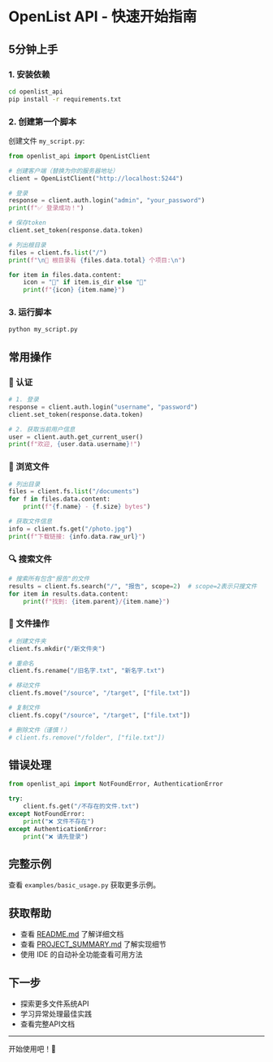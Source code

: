 # OpenList API - 快速开始指南

## 5分钟上手

### 1. 安装依赖

```bash
cd openlist_api
pip install -r requirements.txt
```

### 2. 创建第一个脚本

创建文件 `my_script.py`:

```python
from openlist_api import OpenListClient

# 创建客户端（替换为你的服务器地址）
client = OpenListClient("http://localhost:5244")

# 登录
response = client.auth.login("admin", "your_password")
print(f"✅ 登录成功！")

# 保存token
client.set_token(response.data.token)

# 列出根目录
files = client.fs.list("/")
print(f"\n📁 根目录有 {files.data.total} 个项目:\n")

for item in files.data.content:
    icon = "📁" if item.is_dir else "📄"
    print(f"{icon} {item.name}")
```

### 3. 运行脚本

```bash
python my_script.py
```

## 常用操作

### 🔐 认证

```python
# 1. 登录
response = client.auth.login("username", "password")
client.set_token(response.data.token)

# 2. 获取当前用户信息
user = client.auth.get_current_user()
print(f"欢迎, {user.data.username}!")
```

### 📂 浏览文件

```python
# 列出目录
files = client.fs.list("/documents")
for f in files.data.content:
    print(f"{f.name} - {f.size} bytes")

# 获取文件信息
info = client.fs.get("/photo.jpg")
print(f"下载链接: {info.data.raw_url}")
```

### 🔍 搜索文件

```python
# 搜索所有包含"报告"的文件
results = client.fs.search("/", "报告", scope=2)  # scope=2表示只搜文件
for item in results.data.content:
    print(f"找到: {item.parent}/{item.name}")
```

### 📝 文件操作

```python
# 创建文件夹
client.fs.mkdir("/新文件夹")

# 重命名
client.fs.rename("/旧名字.txt", "新名字.txt")

# 移动文件
client.fs.move("/source", "/target", ["file.txt"])

# 复制文件
client.fs.copy("/source", "/target", ["file.txt"])

# 删除文件（谨慎！）
# client.fs.remove("/folder", ["file.txt"])
```

## 错误处理

```python
from openlist_api import NotFoundError, AuthenticationError

try:
    client.fs.get("/不存在的文件.txt")
except NotFoundError:
    print("❌ 文件不存在")
except AuthenticationError:
    print("❌ 请先登录")
```

## 完整示例

查看 `examples/basic_usage.py` 获取更多示例。

## 获取帮助

- 查看 [README.md](README.md) 了解详细文档
- 查看 [PROJECT_SUMMARY.md](PROJECT_SUMMARY.md) 了解实现细节
- 使用 IDE 的自动补全功能查看可用方法

## 下一步

- 探索更多文件系统API
- 学习异常处理最佳实践
- 查看完整API文档

---

开始使用吧！🚀
